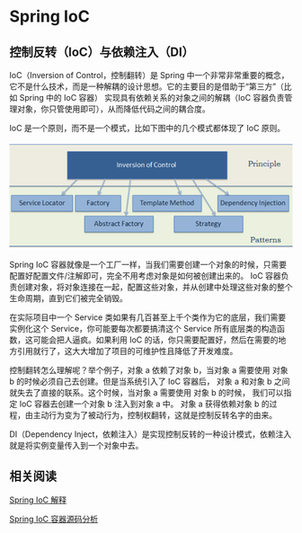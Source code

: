 # Spring IoC

## 控制反转（IoC）与依赖注入（DI）

IoC（Inversion of Control，控制翻转）是 Spring 中一个非常非常重要的概念，它不是什么技术，而是一种解耦的设计思想。它的主要目的是借助于“第三方”（比如 Spring 中的 IoC 容器） 实现具有依赖关系的对象之间的解耦（IoC 容器负责管理对象，你只管使用即可），从而降低代码之间的耦合度。

IoC 是一个原则，而不是一个模式，比如下图中的几个模式都体现了 IoC 原则。

![](assets/20190724093641789_5971.png)

Spring IoC 容器就像是一个工厂一样，当我们需要创建一个对象的时候，只需要配置好配置文件/注解即可，完全不用考虑对象是如何被创建出来的。 IoC 容器负责创建对象，将对象连接在一起，配置这些对象，并从创建中处理这些对象的整个生命周期，直到它们被完全销毁。

在实际项目中一个 Service 类如果有几百甚至上千个类作为它的底层，我们需要实例化这个 Service，你可能要每次都要搞清这个 Service 所有底层类的构造函数，这可能会把人逼疯。如果利用 IoC 的话，你只需要配置好，然后在需要的地方引用就行了，这大大增加了项目的可维护性且降低了开发难度。

控制翻转怎么理解呢？举个例子，对象 a 依赖了对象 b，当对象 a 需要使用 对象 b 的时候必须自己去创建。但是当系统引入了 IoC 容器后， 对象 a 和对象 b 之间就失去了直接的联系。这个时候，当对象 a 需要使用 对象 b 的时候， 我们可以指定 IoC 容器去创建一个对象 b 注入到对象 a 中。 对象 a 获得依赖对象 b 的过程，由主动行为变为了被动行为，控制权翻转，这就是控制反转名字的由来。

DI（Dependency Inject，依赖注入）是实现控制反转的一种设计模式，依赖注入就是将实例变量传入到一个对象中去。

## 相关阅读

[Spring IoC 解释](https://www.zhihu.com/question/23277575/answer/169698662)

[Spring IoC 容器源码分析](https://www.javadoop.com/post/spring-IoC)
